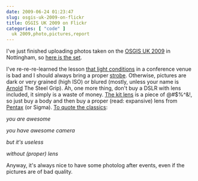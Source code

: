 ```yaml
---
date: 2009-06-24 01:23:47
slug: osgis-uk-2009-on-flickr
title: OSGIS UK 2009 on Flickr
categories: [ "code" ]
  uk 2009,photo,pictures,report
---
```


I've just finished uploading photos taken on the [OSGIS UK 2009](http://www.opensourcegis.org.uk/) in Nottingham, so [here is the set](http://www.flickr.com/photos/mloskot/sets/72157620410984670/).





I've re-re-re-learned the lesson [that light conditions](http://www.dcmag.co.uk/How_to_shoot_well_in_low_light_conditions.YffwKORo39cnPg.html) in a conference venue is bad and I should always bring a proper [strobe](http://en.wikipedia.org/wiki/Flash_(photography)). Otherwise, pictures are dark or very grained (high ISO) or blured (mostly, unless your name is [Arnold](http://en.wikipedia.org/wiki/Arnold_Schwarzenegger) The Steel Grip). Ah, one more thing, don't buy a DSLR with lens included, it simply is a waste of money. [The kit lens](http://en.wikipedia.org/wiki/Pentax_K10D) is a piece of @#$%^&!, so just buy a body and then buy a proper (read: expansive) lens from [Pentax](http://www.flickr.com/cameras/pentax/k10d/) (or Sigma). [To quote the classics](http://www.vimeo.com/1841244):





_you are awesome_  

_you have awesome camera_  

_but it's useless_  

_without (proper) lens_  






Anyway, it's always nice to have some photolog after events, even if the pictures are of bad quality.

